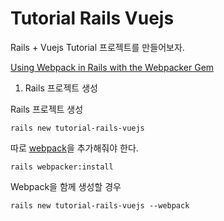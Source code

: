 # Tutorial Rails Vuejs

Rails + Vuejs Tutorial 프로젝트를 만들어보자.

[Using Webpack in Rails with the Webpacker Gem](https://gorails.com/episodes/using-webpack-in-rails-with-webpacker-gem)


1. Rails 프로젝트 생성

Rails 프로젝트 생성

```shell
rails new tutorial-rails-vuejs
```

따로 [webpack](https://github.com/rails/webpacker)을 추가해줘야 한다.

```shell
rails webpacker:install
```


Webpack을 함께 생성할 경우

```shell
rails new tutorial-rails-vuejs --webpack
```


